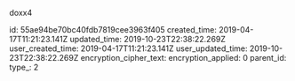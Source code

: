 doxx4

id: 55ae94be70bc40fdb7819cee3963f405
created_time: 2019-04-17T11:21:23.141Z
updated_time: 2019-10-23T22:38:22.269Z
user_created_time: 2019-04-17T11:21:23.141Z
user_updated_time: 2019-10-23T22:38:22.269Z
encryption_cipher_text: 
encryption_applied: 0
parent_id: 
type_: 2
